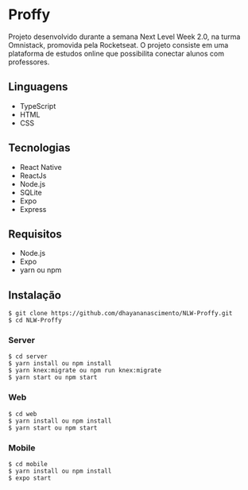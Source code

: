 # Proffy
Projeto desenvolvido durante a semana Next Level Week 2.0, na turma Omnistack, promovida pela Rocketseat. O projeto consiste em uma plataforma de estudos online que possibilita conectar alunos com professores.

## Linguagens
* TypeScript
* HTML
* CSS

## Tecnologias
* React Native
* ReactJs
* Node.js
* SQLite
* Expo
* Express

## Requisitos
* Node.js
* Expo 
* yarn ou npm

## Instalação
```
$ git clone https://github.com/dhayananascimento/NLW-Proffy.git
$ cd NLW-Proffy
```

### Server
```
$ cd server
$ yarn install ou npm install
$ yarn knex:migrate ou npm run knex:migrate
$ yarn start ou npm start
```

### Web
```
$ cd web
$ yarn install ou npm install
$ yarn start ou npm start
```

### Mobile
```
$ cd mobile
$ yarn install ou npm install
$ expo start
```
